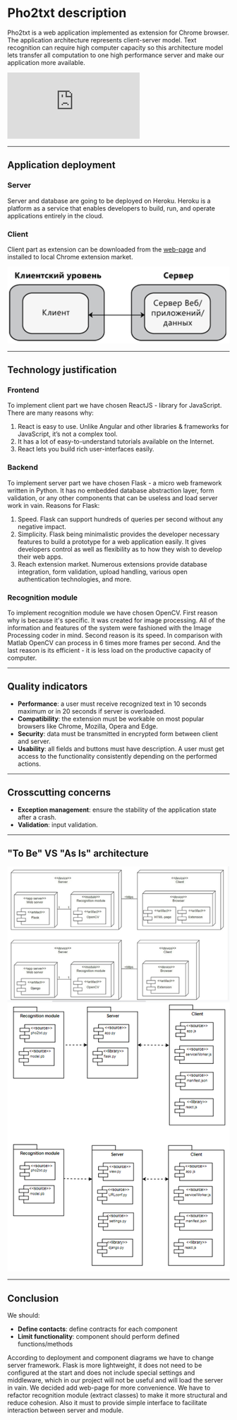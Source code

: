 # Pho2txt description
Pho2txt is a web application implemented as extension for Chrome browser. The application architecture represents client-server model. Text recognition can require high computer capacity so this architecture model lets transfer all computation to one high performance server and make our application more available.

![Pair programming experience](https://github.com/neuropattern/Pho2txt-documentation/blob/master/PairProgramming.md)

---
## Application deployment
### Server
Server and database are going to be deployed on Heroku. Heroku is a platform as a service that enables developers to build, run, and operate applications entirely in the cloud.

### Client
Client part as extension can be downloaded from the [web-page](https://www.pho2txt.herokuapp.com/get-app) and installed to local Chrome extension market.

![](https://github.com/neuropattern/Pho2txt-documentation/blob/master/type_of_deployment.PNG)

---

## Technology justification
### Frontend
To implement client part we have chosen ReactJS - library for JavaScript. There are many reasons why:
1. React is easy to use. Unlike Angular and other libraries & frameworks for JavaScript, it’s not a complex tool.
2. It has a lot of easy-to-understand tutorials available on the Internet.
3. React lets you build rich user-interfaces easily.

### Backend
To implement server part we have chosen Flask - a micro web framework written in Python. It has no embedded database abstraction layer, form validation, or any other components that can be useless and load server work in vain. Reasons for Flask:
1. Speed. Flask can support hundreds of queries per second without any negative impact.
2. Simplicity. Flask being minimalistic provides the developer necessary features to build a prototype for a web application easily. It gives developers control as well as flexibility as to how they wish to develop their web apps.
3. Reach extension market. Numerous extensions provide database integration, form validation, upload handling, various open authentication technologies, and more.

### Recognition module
To implement recognition module we have chosen OpenCV. First reason why is because it's specific. It was created for image processing. All of the information and features of the system were fashioned with the Image Processing coder in mind. Second reason is its speed. In comparison with Matlab OpenCV can process in 6 times more frames per second. And the last reason is its efficient - it is less load on the productive capacity of computer.

---

## Quality indicators

- **Performance**: a user must receive recognized text in 10 seconds maximum or in 20 seconds if server is overloaded.
- **Compatibility**: the extension must be workable on most popular browsers like Chrome, Mozilla, Opera and Edge.
- **Security**: data must be transmitted in encrypted form between client and server.
- **Usability**: all fields and buttons must have description. A user must get access to the functionality consistently depending on the performed actions.

---

## Crosscutting concerns

- **Exception management**: ensure the stability of the application state after a crash.
- **Validation**: input validation.

---

## "To Be" VS "As Is" architecture

![](https://github.com/neuropattern/Pho2txt-documentation/blob/master/deployment_diagrams.jpg)
![](https://github.com/neuropattern/Pho2txt-documentation/blob/master/components.png)

---

## Conclusion

We should:
- **Define contacts**: define contracts for each component
- **Limit functionality**: component should perform defined functions/methods

According to deployment and component diagrams we have to change server framework. Flask is more lightweight, it does not need to be configured at the start and does not include special settings and middleware, which in our project will not be useful and will load the server in vain. We decided add web-page for more convenience.
We have to refactor recognition module (extract classes) to make it more structural and reduce cohesion. Also it must to provide simple interface to facilitate interaction between server and module.
